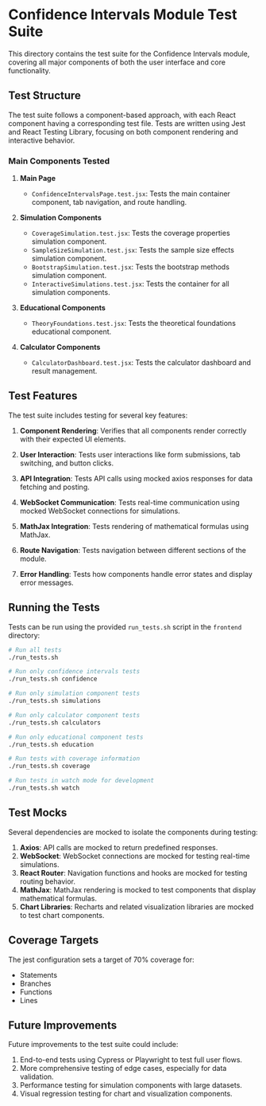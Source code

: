 # Confidence Intervals Module Test Suite

This directory contains the test suite for the Confidence Intervals module, covering all major components of both the user interface and core functionality.

## Test Structure

The test suite follows a component-based approach, with each React component having a corresponding test file. Tests are written using Jest and React Testing Library, focusing on both component rendering and interactive behavior.

### Main Components Tested

1. **Main Page**
   - `ConfidenceIntervalsPage.test.jsx`: Tests the main container component, tab navigation, and route handling.

2. **Simulation Components**
   - `CoverageSimulation.test.jsx`: Tests the coverage properties simulation component.
   - `SampleSizeSimulation.test.jsx`: Tests the sample size effects simulation component.
   - `BootstrapSimulation.test.jsx`: Tests the bootstrap methods simulation component.
   - `InteractiveSimulations.test.jsx`: Tests the container for all simulation components.

3. **Educational Components**
   - `TheoryFoundations.test.jsx`: Tests the theoretical foundations educational component.

4. **Calculator Components**
   - `CalculatorDashboard.test.jsx`: Tests the calculator dashboard and result management.

## Test Features

The test suite includes testing for several key features:

1. **Component Rendering**: Verifies that all components render correctly with their expected UI elements.

2. **User Interaction**: Tests user interactions like form submissions, tab switching, and button clicks.

3. **API Integration**: Tests API calls using mocked axios responses for data fetching and posting.

4. **WebSocket Communication**: Tests real-time communication using mocked WebSocket connections for simulations.

5. **MathJax Integration**: Tests rendering of mathematical formulas using MathJax.

6. **Route Navigation**: Tests navigation between different sections of the module.

7. **Error Handling**: Tests how components handle error states and display error messages.

## Running the Tests

Tests can be run using the provided `run_tests.sh` script in the `frontend` directory:

```bash
# Run all tests
./run_tests.sh

# Run only confidence intervals tests
./run_tests.sh confidence

# Run only simulation component tests
./run_tests.sh simulations

# Run only calculator component tests
./run_tests.sh calculators

# Run only educational component tests
./run_tests.sh education

# Run tests with coverage information
./run_tests.sh coverage

# Run tests in watch mode for development
./run_tests.sh watch
```

## Test Mocks

Several dependencies are mocked to isolate the components during testing:

1. **Axios**: API calls are mocked to return predefined responses.
2. **WebSocket**: WebSocket connections are mocked for testing real-time simulations.
3. **React Router**: Navigation functions and hooks are mocked for testing routing behavior.
4. **MathJax**: MathJax rendering is mocked to test components that display mathematical formulas.
5. **Chart Libraries**: Recharts and related visualization libraries are mocked to test chart components.

## Coverage Targets

The jest configuration sets a target of 70% coverage for:
- Statements
- Branches
- Functions
- Lines

## Future Improvements

Future improvements to the test suite could include:

1. End-to-end tests using Cypress or Playwright to test full user flows.
2. More comprehensive testing of edge cases, especially for data validation.
3. Performance testing for simulation components with large datasets.
4. Visual regression testing for chart and visualization components.